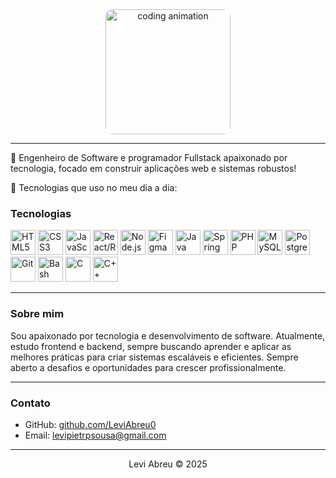 <div align="center">
  <img src="https://i.pinimg.com/originals/06/60/ef/0660efe82fa3da42ed56eef013171835.gif" alt="coding animation" width="200" style="border-radius: 12px;" />
</div>

---

🎯 Engenheiro de Software e programador Fullstack apaixonado por tecnologia, focado em construir aplicações web e sistemas robustos!

🚀 Tecnologias que uso no meu dia a dia:

### Tecnologias

<p align="left">
  <img src="https://cdn.jsdelivr.net/gh/devicons/devicon/icons/html5/html5-original.svg" width="40" title="HTML5"/>
  <img src="https://cdn.jsdelivr.net/gh/devicons/devicon/icons/css3/css3-original.svg" width="40" title="CSS3"/>
  <img src="https://cdn.jsdelivr.net/gh/devicons/devicon/icons/javascript/javascript-original.svg" width="40" title="JavaScript"/>
  <img src="https://cdn.jsdelivr.net/gh/devicons/devicon/icons/react/react-original.svg" width="40" title="React/React Native"/>
  <img src="https://cdn.jsdelivr.net/gh/devicons/devicon/icons/nodejs/nodejs-original.svg" width="40" title="Node.js"/>
  <img src="https://cdn.jsdelivr.net/gh/devicons/devicon/icons/figma/figma-original.svg" width="40" title="Figma"/>
  <img src="https://cdn.jsdelivr.net/gh/devicons/devicon/icons/java/java-original.svg" width="40" title="Java"/>
  <img src="https://cdn.jsdelivr.net/gh/devicons/devicon/icons/spring/spring-original.svg" width="40" title="Spring Boot"/>
  <img src="https://cdn.jsdelivr.net/gh/devicons/devicon/icons/php/php-original.svg" width="40" title="PHP"/>
  <img src="https://cdn.jsdelivr.net/gh/devicons/devicon/icons/mysql/mysql-original.svg" width="40" title="MySQL"/>
  <img src="https://cdn.jsdelivr.net/gh/devicons/devicon/icons/postgresql/postgresql-original.svg" width="40" title="PostgreSQL"/>
  <img src="https://cdn.jsdelivr.net/gh/devicons/devicon/icons/git/git-original.svg" width="40" title="Git"/>
  <img src="https://cdn.jsdelivr.net/gh/devicons/devicon/icons/bash/bash-original.svg" width="40" title="Bash"/>
  <img src="https://cdn.jsdelivr.net/gh/devicons/devicon/icons/c/c-original.svg" width="40" title="C"/>
  <img src="https://cdn.jsdelivr.net/gh/devicons/devicon/icons/cplusplus/cplusplus-original.svg" width="40" title="C++"/>

</p>

---

<h3>Sobre mim</h3>

Sou apaixonado por tecnologia e desenvolvimento de software. Atualmente, estudo frontend e backend, sempre buscando aprender e aplicar as melhores práticas para criar sistemas escaláveis e eficientes. Sempre aberto a desafios e oportunidades para crescer profissionalmente.

---

<h3>Contato</h3>

- GitHub: [github.com/LeviAbreu0](https://github.com/LeviAbreu0)   
- Email: levipietrpsousa@gmail.com
---

<p align="center">Levi Abreu © 2025</p>

